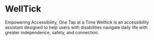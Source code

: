 # WellTick
Empowering Accessibility, One Tap at a Time
Welltick is an accessibility assistant designed to help users with disabilities navigate daily life with greater independence, safety, and connection.